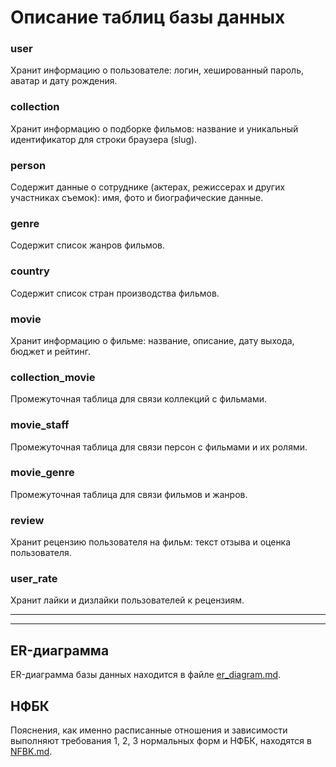# Описание таблиц базы данных

### user
Хранит информацию о пользователе: логин, хешированный пароль, аватар и дату рождения.

### collection
Хранит информацию о подборке фильмов: название и уникальный идентификатор для строки браузера (slug).

### person
Содержит данные о сотруднике (актерах, режиссерах и других участниках съемок): имя, фото и биографические данные.

### genre
Содержит список жанров фильмов.

### country
Содержит список стран производства фильмов.

### movie
Хранит информацию о фильме: название, описание, дату выхода, бюджет и рейтинг.

### collection_movie
Промежуточная таблица для связи коллекций с фильмами.

### movie_staff
Промежуточная таблица для связи персон с фильмами и их ролями.

### movie_genre
Промежуточная таблица для связи фильмов и жанров.

### review
Хранит рецензию пользователя на фильм: текст отзыва и оценка пользователя.

### user_rate
Хранит лайки и дизлайки пользователей к рецензиям.

---
---

## ER-диаграмма
ER-диаграмма базы данных находится в файле [er_diagram.md](er_diagram.md).

## НФБК
Пояснения, как именно расписанные отношения и зависимости выполняют
 требования 1, 2, 3 нормальных форм и НФБК, находятся в [NFBK.md](NFBK.md).
